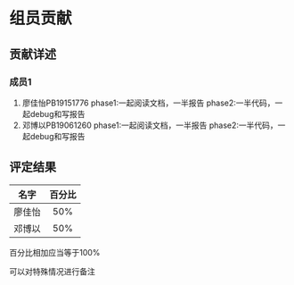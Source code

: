 # 组员贡献

## 贡献详述

### 成员1

1. 廖佳怡PB19151776
   phase1:一起阅读文档，一半报告
   phase2:一半代码，一起debug和写报告
2. 邓博以PB19061260
   phase1:一起阅读文档，一半报告
   phase2:一半代码，一起debug和写报告


## 评定结果

|名字|百分比|
|:-:|:-:|
|廖佳怡|50%|
|邓博以|50%|

百分比相加应当等于100%

可以对特殊情况进行备注
